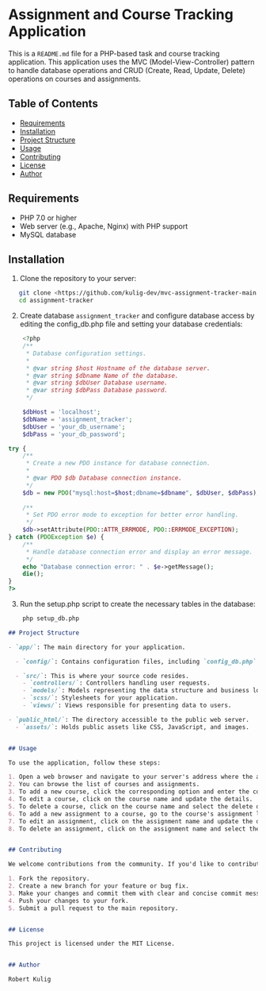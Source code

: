 # Assignment and Course Tracking Application

This is a `README.md` file for a PHP-based task and course tracking application. This application uses the MVC (Model-View-Controller) pattern to handle database operations and CRUD (Create, Read, Update, Delete) operations on courses and assignments.

## Table of Contents

- [Requirements](#requirements)
- [Installation](#installation)
- [Project Structure](#project-structure)
- [Usage](#usage)
- [Contributing](#contributing)
- [License](#license)
- [Author](#author)

## Requirements

- PHP 7.0 or higher
- Web server (e.g., Apache, Nginx) with PHP support
- MySQL database

## Installation

1. Clone the repository to your server:

```bash
   git clone <https://github.com/kulig-dev/mvc-assignment-tracker-main.git> assignment-tracker
   cd assignment-tracker
```

2. Create database `assignment_tracker` and configure database access by editing the config_db.php file and setting your database credentials:

```php
    <?php
    /**
     * Database configuration settings.
     *
     * @var string $host Hostname of the database server.
     * @var string $dbname Name of the database.
     * @var string $dbUser Database username.
     * @var string $dbPass Database password.
     */

    $dbHost = 'localhost';
    $dbName = 'assignment_tracker';
    $dbUser = 'your_db_username';
    $dbPass = 'your_db_password';

try {
    /**
     * Create a new PDO instance for database connection.
     *
     * @var PDO $db Database connection instance.
     */
    $db = new PDO("mysql:host=$host;dbname=$dbname", $dbUser, $dbPass);
    
    /**
     * Set PDO error mode to exception for better error handling.
     */
    $db->setAttribute(PDO::ATTR_ERRMODE, PDO::ERRMODE_EXCEPTION);
} catch (PDOException $e) {
    /**
     * Handle database connection error and display an error message.
     */
    echo "Database connection error: " . $e->getMessage();
    die();
}
?>

```

3. Run the setup.php script to create the necessary tables in the database:

```bash
    php setup_db.php
```

```markdown
## Project Structure

- `app/`: The main directory for your application.

  - `config/`: Contains configuration files, including `config_db.php` for database credentials.

  - `src/`: This is where your source code resides.
    - `controllers/`: Controllers handling user requests.
    - `models/`: Models representing the data structure and business logic.
    - `scss/`: Stylesheets for your application.
    - `views/`: Views responsible for presenting data to users.

- `public_html/`: The directory accessible to the public web server.
  - `assets/`: Holds public assets like CSS, JavaScript, and images.


## Usage

To use the application, follow these steps:

1. Open a web browser and navigate to your server's address where the application is installed.
2. You can browse the list of courses and assignments.
3. To add a new course, click the corresponding option and enter the course name.
4. To edit a course, click on the course name and update the details.
5. To delete a course, click on the course name and select the delete option.
6. To add a new assignment to a course, go to the course's assignment list and add a new assignment.
7. To edit an assignment, click on the assignment name and update the description.
8. To delete an assignment, click on the assignment name and select the delete option.


## Contributing

We welcome contributions from the community. If you'd like to contribute to this project, please follow these guidelines:

1. Fork the repository.
2. Create a new branch for your feature or bug fix.
3. Make your changes and commit them with clear and concise commit messages.
4. Push your changes to your fork.
5. Submit a pull request to the main repository.


## License

This project is licensed under the MIT License.


## Author

Robert Kulig